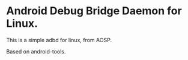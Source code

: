# Android Debug Bridge Daemon for Linux.

This is a simple adbd for linux, from AOSP.

Based on android-tools.
